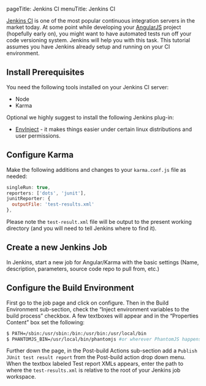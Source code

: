 pageTitle: Jenkins CI
menuTitle: Jenkins CI

[Jenkins CI] is one of the most popular continuous integration servers
in the market today. At some point while developing your [AngularJS]
project (hopefully early on), you might want to have automated tests run
off your code versioning system. Jenkins will help you with this task.
This tutorial assumes you have Jenkins already setup and running
on your CI environment.

## Install Prerequisites
You need the following tools installed on your Jenkins CI server:

* Node
* Karma

Optional we highly suggest to install the following Jenkins plug-in:
* [EnvInject] - it makes things easier under certain linux distributions and user permissions.

## Configure Karma
 Make the following additions and changes to your `karma.conf.js`
 file as needed:

```javascript
singleRun: true,
reporters: ['dots', 'junit'],
junitReporter: {
  outputFile: 'test-results.xml'
},
 ```

Please note the `test-result.xml` file will be output to the present
working directory (and you will need to tell Jenkins where to find it).

## Create a new Jenkins Job
In Jenkins, start a new job for Angular/Karma with the basic
settings (Name, description, parameters, source code repo to pull
from, etc.)

## Configure the Build Environment
First go to the job page and click on configure. Then in the Build
Environment sub-section, check the “Inject environment
variables to the build process” checkbox. A few textboxes will
appear and in the “Properties Content” box set the following:

```bash
$ PATH=/sbin:/usr/sbin:/bin:/usr/bin:/usr/local/bin
$ PHANTOMJS_BIN=/usr/local/bin/phantomjs #or wherever PhantomJS happens to be installed
```

Further down the page, in the Post-build Actions sub-section add a
`Publish JUnit test result report` from the Post-build action drop
down menu. When the textbox labeled Test report XMLs appears, enter
the path to where the `test-results.xml` is relative to the root of
your Jenkins job workspace.



[Jenkins CI]: http://jenkins-ci.org/
[AngularJS]: http://angularjs.org
[EnvInject]: https://wiki.jenkins-ci.org/display/JENKINS/EnvInject+Plugin
